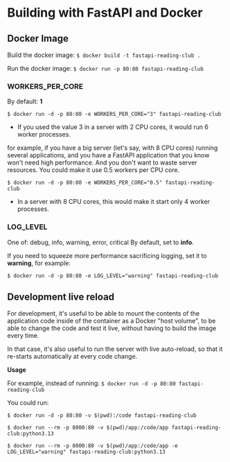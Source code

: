 # Building with FastAPI and Docker


## Docker Image

Build the docker image:
`$ docker build -t fastapi-reading-club .`

Run the docker image:
`$ docker run -p 80:80 fastapi-reading-club`


### WORKERS_PER_CORE
By default: **1**

`$ docker run -d -p 80:80 -e WORKERS_PER_CORE="3" fastapi-reading-club`
+ If you used the value 3 in a server with 2 CPU cores, it would run 6 worker processes.

for example, if you have a big server (let's say, with 8 CPU cores) running several applications, and you have a FastAPI application that you know won't need high performance. And you don't want to waste server resources. You could make it use 0.5 workers per CPU core.

`$ docker run -d -p 80:80 -e WORKERS_PER_CORE="0.5" fastapi-reading-club`
+ In a server with 8 CPU cores, this would make it start only 4 worker processes.


### LOG_LEVEL

One of: debug, info, warning, error, critical
By default, set to **info**.

If you need to squeeze more performance sacrificing logging, set it to **warning**, for example:

`$ docker run -d -p 80:80 -e LOG_LEVEL="warning" fastapi-reading-club`


## Development live reload

For development, it's useful to be able to mount the contents of the application code inside of the container as a Docker "host volume", to be able to change the code and test it live, without having to build the image every time.

In that case, it's also useful to run the server with live auto-reload, so that it re-starts automatically at every code change.

**Usage**

For example, instead of running:
`$ docker run -d -p 80:80 fastapi-reading-club`

You could run:

`$ docker run -d -p 80:80 -v $(pwd):/code fastapi-reading-club`

`$ docker run --rm -p 8000:80 -v $(pwd)/app:/code/app fastapi-reading-club:python3.13`

`$ docker run --rm -p 8000:80 -v $(pwd)/app:/code/app -e LOG_LEVEL="warning" fastapi-reading-club:python3.13`


